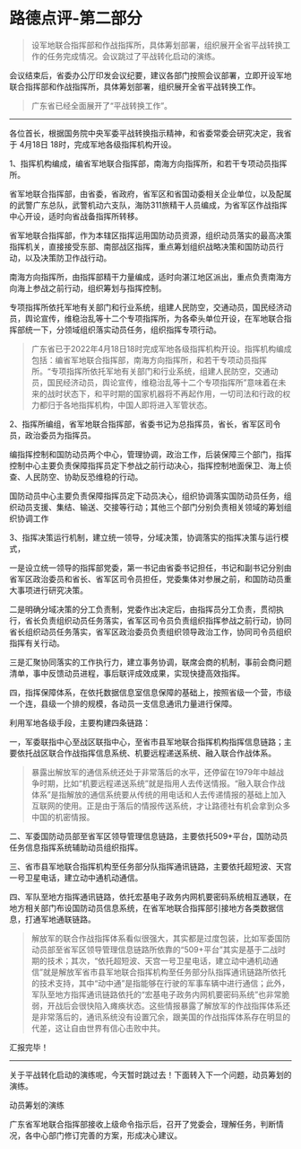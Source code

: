 # 路德点评-第二部分

> 设军地联合指挥部和作战指挥所，具体筹划部署，组织展开全省平战转换工作的任务完成情况。会议跳过了平战转化启动的演练。

会议结束后，省委办公厅印发会议纪要，建议各部门按照会议部署，立即开设军地联合指挥部和作战指挥所，具体筹划部署，组织展开全省平战转换工作。

> 广东省已经全面展开了“平战转换工作”。

--- 

各位首长，根据国务院中央军委平战转换指示精神，和省委常委会研究决定，我省于 4月18日 18时，完成军地各级指挥机构开设。

1、指挥机构编成，编省军地联合指挥部，南海方向指挥所，和若干专项动员指挥所。

省军地联合指挥部，由省委，省政府，省军区和省国动委相关企业单位，以及配属的武警广东总队，武警机动六支队，海防311旅精干人员编成，为省军区作战指挥中心开设，适时向省战备指挥所转移。

省军地联合指挥部，作为本辖区指挥运用国防动员资源，组织动员落实的最高决策指挥机关，直接接受东部、南部战区指挥，重点筹划组织战略决策和国防动员行动，以及决策防卫作战行动。

南海方向指挥所，由指挥部精干力量编成，适时向湛江地区派出，重点负责南海方向海上参战之前行动，组织筹划与指挥控制。

专项指挥所依托军地有关部门和行业系统，组建人民防空，交通动员，国民经济动员，舆论宣传，维稳治乱等十二个专项指挥所，为各牵头单位开设，在军地联合指挥部统一下，分领域组织落实动员任务，组织指挥专项行动。

> 广东省已于2022年4月18日18时完成军地各级指挥机构开设。指挥机构编成包括：编省军地联合指挥部，南海方向指挥所，和若干专项动员指挥所。“专项指挥所依托军地有关部门和行业系统，组建人民防空，交通动员，国民经济动员，舆论宣传，维稳治乱等十二个专项指挥所”意味着在未来的战时状态下，和平时期的国家机器将不再起作用，一切司法和行政的权力都归于各地指挥机构，中国人即将进入军管状态。

2、指挥所编组，省军地联合指挥部，省委书记为总指挥员，省长，省军区司令员，政治委员为指挥员。

编指挥控制和国防动员两个中心，管理协调，政治工作，后装保障三个部门，指挥控制中心主要负责保障指挥员定下参战之前行动决心，指挥控制地面保卫、海上侦查、人民防空、协助反恐维稳的行动。

国防动员中心主要负责保障指挥员定下动员决心，组织协调落实国防动员任务，组织动员支援、集结、输送、交接等行动；其他三个部门分别负责相关领域的筹划组织协调工作

3、指挥决策运行机制，建立统一领导，分域决策，协调落实的指挥决策与运行模式，

一是设立统一领导的指挥部党委，第一书记由省委书记担任，书记和副书记分别由省军区政治委员和省长、省军区司令员担任，党委集体对参展之前，和国防动员重大事项进行研究决策。

二是明确分域决策的分工负责制，党委作出决定后，由指挥员分工负责，贯彻执行，省长负责组织动员任务落实，省军区司令员负责组织指挥参战之前行动，协同省长组织动员任务落实，省军区政治委员负责组织领导政治工作，协同司令员组织指挥有关行动。

三是汇聚协同落实的工作执行力，建立事务协调，联席会商的机制，事前会商问题清单，事中反馈动员进程，事后联评成效成果，实现快捷高效指挥。

四，指挥保障体系，在依托数据信息室信息保障的基础上，按照省级一个营，市级一个连，县级一个排的规模，各动员一支信息通讯力量进行保障。

利用军地各级手段，主要构建四条链路：

一，军委联指中心至战区联指中心，至省市县军地联合指挥机构指挥信息链路；主要依托战区联合作战指挥信息系统、机要远程递送系统、融入联合作战体系。

> 暴露出解放军的通信系统还处于非常落后的水平，还停留在1979年中越战争时期，比如“机要远程递送系统”就是指用人去传送情报。“融入联合作战体系”是指解放的通信系统要从传统的用电话和人去传递情报的基础上加入互联网的使用。正是由于落后的情报传送系统，才让路德社有机会拿到众多中国的机密情报。

二、军委国防动员部至省军区领导管理信息链路，主要依托509+平台，国防动员任务信息指挥系统辅助动员组织指挥。

三、省市县军地联合指挥机构至任务部分队指挥通讯链路，主要依托超短波、天宫一号卫星电话，建立动中通机动通信。

四、军队至地方指挥通讯链路，依托宏基电子政务内网机要密码系统相互通联，在地方相关部门布设国防动员信息系统，在省军地联合指挥部引接地方各类数据信息，打通军地通联链路。

> 解放军的联合作战指挥体系看似很强大，其实都是过度包装，比如军委国防动员部至省军区领导管理信息链路所依靠的“509+平台”其实是基于二战时期的技术；其次，“依托超短波、天宫一号卫星电话，建立动中通机动通信”就是解放军省市县军地联合指挥机构至任务部分队指挥通讯链路所依托的技术支持，其中“动中通”是指能够在行驶的军事车辆中进行通信；此外，军队至地方指挥通讯链路依托的“宏基电子政务内网机要密码系统”也非常脆弱，开战后会很快陷入瘫痪状态。这些情报暴露了解放军的作战指挥体系还是非常落后的，通讯系统没有设置冗余，跟美国的作战指挥体系存在明显的代差，这让自由世界有信心击败中共。

汇报完毕！

---

关于平战转化启动的演练呢，今天暂时跳过去！下面转入下一个问题，动员筹划的演练。

动员筹划的演练

广东省军地联合指挥部接收上级命令指示后，召开了党委会，理解任务，判断情况，各中心部门修订完善的方案，形成决心建议。